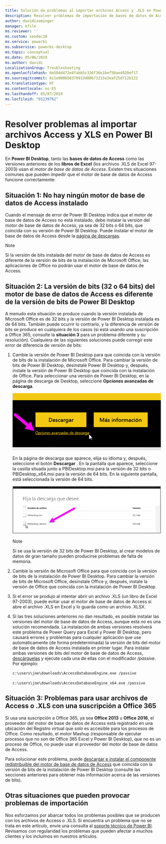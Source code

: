 ```yaml
---
title: Solución de problemas al importar archivos Access y .XLS en Power BI Desktop
description: Resolver problemas de importación de bases de datos de Access y hojas de cálculo XLS en Power BI Desktop y Power Query
author: davidiseminger
manager: kfile
ms.reviewer: ''
ms.custom: seodec18
ms.service: powerbi
ms.subservice: powerbi-desktop
ms.topic: conceptual
ms.date: 05/06/2019
ms.author: davidi
LocalizationGroup: Troubleshooting
ms.openlocfilehash: 6e504d472e4fabb5c336f36e1bef50ae4920ef17
ms.sourcegitcommit: b11e908650379913d00673215e3eaf25d712b122
ms.translationtype: HT
ms.contentlocale: es-ES
ms.lasthandoff: 05/07/2019
ms.locfileid: "65239762"
---
```

# <a name="resolve-issues-importing-access-and-xls-files-in-power-bi-desktop"></a>Resolver problemas al importar archivos Access y XLS en Power BI Desktop
En **Power BI Desktop**, tanto las **bases de datos de Access** como las versiones anteriores de los **libros de Excel** (los archivos .XLS de Excel 97-2003) usan el *motor de base de datos de Access*. Existen tres situaciones comunes que pueden impedir que el motor de base de datos de Access funcione correctamente:

## <a name="situation-1-no-access-database-engine-installed"></a>Situación 1: No hay ningún motor de base de datos de Access instalado
Cuando el mensaje de error de Power BI Desktop indica que el motor de base de datos de Access no está instalado, debe instalar la versión del motor de base de datos de Access, ya sea de 32 bits o 64 bits, que coincida con su versión de Power BI Desktop. Puede instalar el motor de base de datos de Access desde la [página de descargas](http://www.microsoft.com/download/details.aspx?id=13255).

>[!NOTE]
>Si la versión de bits instalada del motor de base de datos de Access es diferente de la versión de bits de la instalación de Microsoft Office, las aplicaciones de Office no podrán usar el motor de base de datos de Access.

## <a name="situation-2-the-access-database-engine-bit-version-32-bit-or-64-bit-is-different-from-your-power-bi-desktop-bit-version"></a>Situación 2: La versión de bits (32 o 64 bits) del motor de base de datos de Access es diferente de la versión de bits de Power BI Desktop
A menudo esta situación se produce cuando la versión instalada de Microsoft Office es de 32 bits y la versión de Power BI Desktop instalada es de 64 bits. También puede ocurrir lo contrario, y la diferencia de versión de bits se produce en cualquiera de los casos (si está usando una suscripción a Office 365, consulte la **situación 3** para un problema diferente y su resolución). Cualquiera de las siguientes soluciones puede corregir este error de diferencia de versión de bits:

1. Cambie la versión de Power BI Desktop para que coincida con la versión de bits de la instalación de Microsoft Office. Para cambiar la versión de bits de Power BI Desktop, desinstale Power BI Desktop y, después, instale la versión de Power BI Desktop que coincida con la instalación de Office. Para seleccionar una versión de Power BI Desktop, en la página de descarga de Desktop, seleccione **Opciones avanzadas de descarga**.
   
   ![](media/desktop-access-database-errors/desktop-access-errors-1.png)
   
   En la página de descarga que aparece, elija su idioma y, después, seleccione el botón **Descargar** . En la pantalla que aparece, seleccione la casilla situada junto a PBIDesktop.msi para la versión de 32 bits o PBIDesktop_x64.msi para la versión de 64 bits. En la siguiente pantalla, está seleccionada la versión de 64 bits.
   
   ![](media/desktop-access-database-errors/desktop-access-errors-2.png)
   
   >[!NOTE]
   >Si se usa la versión de 32 bits de Power BI Desktop, al crear modelos de datos de gran tamaño pueden producirse problemas de falta de memoria.
2. Cambie la versión de Microsoft Office para que coincida con la versión de bits de la instalación de Power BI Desktop. Para cambiar la versión de bits de Microsoft Office, desinstale Office y, después, instale la versión de Office que coincida con la instalación de Power BI Desktop.
3. Si el error se produjo al intentar abrir un archivo .XLS (un libro de Excel 97-2003), puede evitar usar el motor de base de datos de Access si abre el archivo .XLS en Excel y lo guarda como un archivo .XLSX.
4. Si las tres soluciones anteriores no dan resultado, es posible instalar las versiones del motor de base de datos de Access, aunque esta *no* es una solución recomendada. La instalación de ambas versiones resolverá este problema de Power Query para Excel y Power BI Desktop, pero causará errores y problemas para cualquier aplicación que use automáticamente (de forma predeterminada) la versión de bits del motor de base de datos de Access instalada en primer lugar. Para instalar ambas versiones de bits del motor de base de datos de Access, [descárguelas](http://www.microsoft.com/download/details.aspx?id=13255) y ejecute cada una de ellas con el modificador */passive*. Por ejemplo:
   
       c:\users\joe\downloads\AccessDatabaseEngine.exe /passive
   
       c:\users\joe\downloads\AccessDatabaseEngine_x64.exe /passive

## <a name="situation-3-trouble-using-access-or-xls-files-with-an-office-365-subscription"></a>Situación 3: Problemas para usar archivos de Access o .XLS con una suscripción a Office 365
Si usa una suscripción a Office 365, ya sea **Office 2013** u **Office 2016**, el proveedor del motor de base de datos de Access está registrado en una ubicación del Registro virtual que *solo* es accesible para los procesos de Office. Como resultado, el motor Mashup (responsable de ejecutar procesos que no son de Office 365 Excel y Power BI Desktop), que no es un proceso de Office, no puede usar el proveedor del motor de base de datos de Access.

Para solucionar este problema, puede [descargar e instalar el componente redistribuible del motor de base de datos de Access](http://www.microsoft.com/download/details.aspx?id=13255) que coincida con la versión de bits de la instalación de Power BI Desktop (consulte las secciones anteriores para obtener más información acerca de las versiones de bits).

## <a name="other-situations-that-cause-import-issues"></a>Otras situaciones que pueden provocar problemas de importación
Nos esforzamos por abarcar todos los problemas posibles que se producen con los archivos de Access o .XLS. Si encuentra un problema que no se trata en este artículo, envíe una consulta al [soporte técnico de Power BI](https://powerbi.microsoft.com/support/). Revisamos con regularidad los problemas que pueden afectar a muchos clientes y los incluimos en nuestros artículos.

